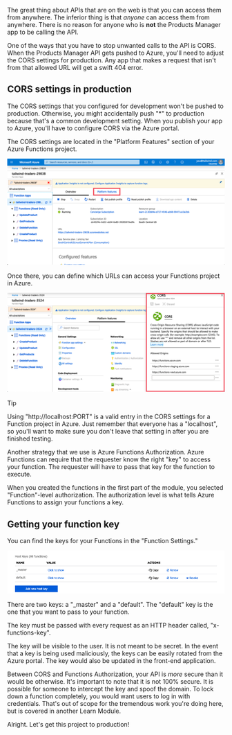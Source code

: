 The great thing about APIs that are on the web is that you can access them from anywhere. The inferior thing is that _anyone_ can access them from anywhere. There is no reason for anyone who is **not** the Products Manager app to be calling the API.

One of the ways that you have to stop unwanted calls to the API is CORS. When the Products Manager API gets pushed to Azure, you'll need to adjust the CORS settings for production. Any app that makes a request that isn't from that allowed URL will get a swift 404 error.

## CORS settings in production

The CORS settings that you configured for development won't be pushed to production. Otherwise, you might accidentally push "\*" to production because that's a common development setting. When you publish your app to Azure, you'll have to configure CORS via the Azure portal.

The CORS settings are located in the "Platform Features" section of your Azure Functions project.

![Screenshot of an Azure Function project Overview panel with a callout highlighting the Platform features hyperlink.](../media/platform-features.png)

Once there, you can define which URLs can access your Functions project in Azure.

![Screenshot of the Platform features panel overlayed with a dialog displaying the Allowed Origins configuration screen.](../media/allowed-origins.png)

> [!TIP]
> Using "http://localhost:PORT" is a valid entry in the CORS settings for a Function project in Azure. Just remember that everyone has a "localhost", so you'll want to make sure you don't leave that setting in after you are finished testing.

Another strategy that we use is Azure Functions Authorization. Azure Functions can require that the requester know the right "key" to access your function. The requester will have to pass that key for the function to execute.

When you created the functions in the first part of the module, you selected "Function"-level authorization. The authorization level is what tells Azure Functions to assign your functions a key.

## Getting your function key

You can find the keys for your Functions in the "Function Settings."

![Screenshot of the Function Keys section from the Azure portal.](../media/function-keys.png)

There are two keys: a "\_master" and a "default". The "default" key is the one that you want to pass to your function.

The key must be passed with every request as an HTTP header called, "x-functions-key".

The key will be visible to the user. It is not meant to be secret. In the event that a key is being used maliciously, the keys can be easily rotated from the Azure portal. The key would also be updated in the front-end application.

Between CORS and Functions Authorization, your API is _more_ secure than it would be otherwise. It's important to note that it is not 100% secure. It is possible for someone to intercept the key and spoof the domain. To lock down a function completely, you would want users to log in with credentials. That's out of scope for the tremendous work you're doing here, but is covered in another Learn Module.

Alright. Let's get this project to production!
